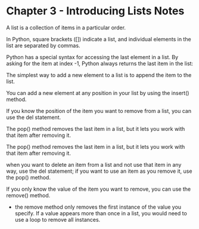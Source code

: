 # Chapter 3 - Introducing Lists Notes

A list is a collection of items in a particular order.  

In Python, square brackets ([]) indicate a list, and individual elements in the list are separated by commas.

Python has a special syntax for accessing the last element in a list. By asking for the item at index -1, Python always returns the last item in the list:

The simplest way to add a new element to a list is to append the item to the list.

You can add a new element at any position in your list by using the insert() method.

If you know the position of the item you want to remove from a list, you can use the del statement.

The pop() method removes the last item in a list, but it lets you work with that item after removing it.

The pop() method removes the last item in a list, but it lets you work with that item after removing it.

when you want to delete an item from a list and not use that item in any way, use the del statement; if you want to use an item as you remove it, use the pop() method.

If you only know the value of the item you want to remove, you can use the remove() method.

- the remove method only removes the first instance of the value you specify. If a value appears more than once in a list, you would need to use a loop to remove all instances.  
